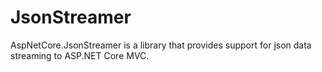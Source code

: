 # JsonStreamer
AspNetCore.JsonStreamer is a library that provides support for json data streaming to ASP.NET Core MVC.
